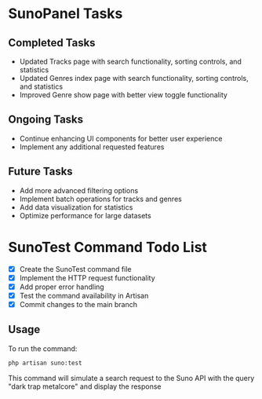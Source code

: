 # SunoPanel Tasks

## Completed Tasks
- Updated Tracks page with search functionality, sorting controls, and statistics
- Updated Genres index page with search functionality, sorting controls, and statistics
- Improved Genre show page with better view toggle functionality

## Ongoing Tasks
- Continue enhancing UI components for better user experience
- Implement any additional requested features

## Future Tasks
- Add more advanced filtering options
- Implement batch operations for tracks and genres
- Add data visualization for statistics
- Optimize performance for large datasets

# SunoTest Command Todo List

- [x] Create the SunoTest command file
- [x] Implement the HTTP request functionality
- [x] Add proper error handling
- [x] Test the command availability in Artisan
- [x] Commit changes to the main branch

## Usage

To run the command:

```bash
php artisan suno:test
```

This command will simulate a search request to the Suno API with the query "dark trap metalcore" and display the response 